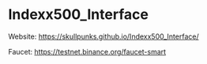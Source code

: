 # Indexx500_Interface


Website:
https://skullpunks.github.io/Indexx500_Interface/

Faucet:
https://testnet.binance.org/faucet-smart
